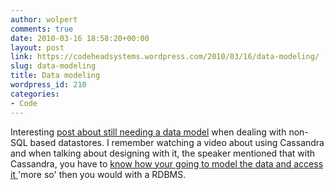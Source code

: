 ```yaml
---
author: wolpert
comments: true
date: 2010-03-16 18:58:20+00:00
layout: post
link: https://codeheadsystems.wordpress.com/2010/03/16/data-modeling/
slug: data-modeling
title: Data modeling
wordpress_id: 210
categories:
- Code
---
```


Interesting [post about still needing a data model](http://nosql.mypopescu.com/post/451094148/nosql-data-modeling) when dealing with non-SQL based datastores. I remember watching a video about using Cassandra and when talking about designing with it, the speaker mentioned that with Cassandra, you have to [know how your going to model the data and access it ](http://soa.dzone.com/print/18775)'more so' then you would with a RDBMS.
